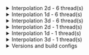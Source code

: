 

<details>
<summary>
Interpolation 2d - 6 thread(s)
</summary>


In | Out | Is contigous | Channels last | master | this PR | speed-up
---|---|---|---|---|---|---
[1, 3, 320, 320] | [256, 256] | True | False | 0.3261 | 0.1239 | 2.6318
[1, 3, 320, 320] | [512, 512] | True | False | 1.2854 | 0.4086 | 3.1458
[1, 3, 320, 320] | [256, 256] | False | False | 0.3488 | 0.0777 | 4.4919
[1, 3, 320, 320] | [512, 512] | False | False | 1.3063 | 0.4084 | 3.1984
[1, 3, 320, 320] | [256, 256] | False | True | 1.0897 | 0.3289 | 3.3132
[1, 3, 320, 320] | [512, 512] | False | True | 4.2505 | 1.3841 | 3.0711
[32, 128, 64, 64] | [32, 32] | False | True | 2.2961 | 2.9314 | 0.7833
[32, 128, 64, 64] | [128, 128] | False | True | 35.9384 | 35.6293 | 1.0087
[32, 128, 64, 64] | [32, 32] | True | False | 3.6902 | 3.5451 | 1.0409
[32, 128, 64, 64] | [128, 128] | True | False | 86.7835 | 52.4501 | 1.6546
[1, 3, 500, 500] | [256, 256] | True | False | 0.3266 | 0.0785 | 4.1601
[1, 3, 500, 500] | [800, 800] | True | False | 3.1868 | 0.5580 | 5.7114
[1, 3, 500, 500] | [256, 256] | False | False | 0.3771 | 0.0793 | 4.7555
[1, 3, 500, 500] | [800, 800] | False | False | 3.2693 | 0.5610 | 5.8271


</details>

<details>
<summary>
Interpolation 1d - 6 thread(s)
</summary>


In | Out | Is contigous | Channels last | master | this PR | speed-up
---|---|---|---|---|---|---
[4, 512, 320] | 256 | True | False | 0.2808 | 0.1044 | 2.6907
[4, 512, 320] | 512 | True | False | 0.5524 | 0.1887 | 2.9269


</details>

<details>
<summary>
Interpolation 3d - 6 thread(s)
</summary>


In | Out | Is contigous | Channels last | master | this PR | speed-up
---|---|---|---|---|---|---
[1, 3, 16, 320, 320] | [8, 256, 256] | True | False | 4.4017 | 0.9578 | 4.5958
[1, 3, 16, 320, 320] | [32, 512, 512] | True | False | 84.0302 | 24.0669 | 3.4915
[1, 3, 16, 320, 320] | [8, 256, 256] | False | True | 13.6098 | 3.0288 | 4.4934
[1, 3, 16, 320, 320] | [32, 512, 512] | False | True | 246.6380 | 64.3400 | 3.8334


</details>

<details>
<summary>
Interpolation 2d - 1 thread(s)
</summary>


In | Out | Is contigous | Channels last | master | this PR | speed-up
---|---|---|---|---|---|---
[1, 3, 320, 320] | [256, 256] | True | False | 0.8967 | 0.4551 | 1.9703
[1, 3, 320, 320] | [512, 512] | True | False | 3.5399 | 1.7594 | 2.0120
[1, 3, 320, 320] | [256, 256] | False | False | 0.9760 | 0.3305 | 2.9531
[1, 3, 320, 320] | [512, 512] | False | False | 3.6266 | 1.7643 | 2.0555
[1, 3, 320, 320] | [256, 256] | False | True | 1.0093 | 1.6589 | 0.6084
[1, 3, 320, 320] | [512, 512] | False | True | 4.0231 | 7.1302 | 0.5642
[32, 128, 64, 64] | [32, 32] | False | True | 5.8736 | 9.6382 | 0.6094
[32, 128, 64, 64] | [128, 128] | False | True | 108.2541 | 117.1183 | 0.9243
[32, 128, 64, 64] | [32, 32] | True | False | 19.9122 | 14.0883 | 1.4134
[32, 128, 64, 64] | [128, 128] | True | False | 398.8196 | 205.5317 | 1.9404
[1, 3, 500, 500] | [256, 256] | True | False | 0.8944 | 0.3388 | 2.6404
[1, 3, 500, 500] | [800, 800] | True | False | 8.6327 | 2.9568 | 2.9196
[1, 3, 500, 500] | [256, 256] | False | False | 1.0921 | 0.3405 | 3.2076
[1, 3, 500, 500] | [800, 800] | False | False | 8.9394 | 2.9654 | 3.0145


</details>

<details>
<summary>
Interpolation 1d - 1 thread(s)
</summary>


In | Out | Is contigous | Channels last | master | this PR | speed-up
---|---|---|---|---|---|---
[4, 512, 320] | 256 | True | False | 1.5233 | 0.5066 | 3.0071
[4, 512, 320] | 512 | True | False | 3.0312 | 0.9796 | 3.0943


</details>

<details>
<summary>
Interpolation 3d - 1 thread(s)
</summary>


In | Out | Is contigous | Channels last | master | this PR | speed-up
---|---|---|---|---|---|---
[1, 3, 16, 320, 320] | [8, 256, 256] | True | False | 12.0408 | 4.8498 | 2.4827
[1, 3, 16, 320, 320] | [32, 512, 512] | True | False | 222.8379 | 105.1315 | 2.1196
[1, 3, 16, 320, 320] | [8, 256, 256] | False | True | 13.3036 | 17.2361 | 0.7718
[1, 3, 16, 320, 320] | [32, 512, 512] | False | True | 245.9575 | 297.0317 | 0.8281


</details>


<details>
<summary>
Versions and build configs
</summary>

PyTorch master: 1.8.0.dev20210208+cu110
PyTorch master build setting:
```
BLAS_INFO=mkl, BUILD_TYPE=Release, CUDA_VERSION=11.0, CUDNN_VERSION=8.0.5, CXX_COMPILER=/opt/rh/devtoolset-7/root/usr/bin/c++, CXX_FLAGS= -Wno-deprecated -fvisibility-inlines-hidden -DUSE_PTHREADPOOL -fopenmp -DNDEBUG -DUSE_KINETO -DUSE_FBGEMM -DUSE_QNNPACK -DUSE_PYTORCH_QNNPACK -DUSE_XNNPACK -O2 -fPIC -Wno-narrowing -Wall -Wextra -Werror=return-type -Wno-missing-field-initializers -Wno-type-limits -Wno-array-bounds -Wno-unknown-pragmas -Wno-sign-compare -Wno-unused-parameter -Wno-unused-variable -Wno-unused-function -Wno-unused-result -Wno-unused-local-typedefs -Wno-strict-overflow -Wno-strict-aliasing -Wno-error=deprecated-declarations -Wno-stringop-overflow -Wno-psabi -Wno-error=pedantic -Wno-error=redundant-decls -Wno-error=old-style-cast -fdiagnostics-color=always -faligned-new -Wno-unused-but-set-variable -Wno-maybe-uninitialized -fno-math-errno -fno-trapping-math -Werror=format -Wno-stringop-overflow, LAPACK_INFO=mkl, PERF_WITH_AVX=1, PERF_WITH_AVX2=1, PERF_WITH_AVX512=1, TORCH_VERSION=1.8.0, USE_CUDA=ON, USE_CUDNN=ON, USE_EXCEPTION_PTR=1, USE_GFLAGS=OFF, USE_GLOG=OFF, USE_MKL=ON, USE_MKLDNN=ON, USE_MPI=OFF, USE_NCCL=ON, USE_NNPACK=ON, USE_OPENMP=ON,
```

PR : 1.9.0a0+7132cfb
PR build setting:
```
BUILD_TYPE=Release, CUDA_VERSION=11.1, CUDNN_VERSION=8.0.5, CXX_COMPILER=/usr/bin/g++-7, CXX_FLAGS=-O3 -Wno-deprecated -fvisibility-inlines-hidden -DUSE_PTHREADPOOL -fopenmp -DNDEBUG -DUSE_KINETO -DUSE_PYTORCH_QNNPACK -O2 -fPIC -Wno-narrowing -Wall -Wextra -Werror=return-type -Wno-missing-field-initializers -Wno-type-limits -Wno-array-bounds -Wno-unknown-pragmas -Wno-sign-compare -Wno-unused-parameter -Wno-unused-variable -Wno-unused-function -Wno-unused-result -Wno-unused-local-typedefs -Wno-strict-overflow -Wno-strict-aliasing -Wno-error=deprecated-declarations -Wno-stringop-overflow -Wno-psabi -Wno-error=pedantic -Wno-error=redundant-decls -Wno-error=old-style-cast -fdiagnostics-color=always -faligned-new -Wno-unused-but-set-variable -Wno-maybe-uninitialized -fno-math-errno -fno-trapping-math -Werror=format -Wno-stringop-overflow, PERF_WITH_AVX=1, PERF_WITH_AVX2=1, PERF_WITH_AVX512=1, TORCH_VERSION=1.9.0, USE_CUDA=1, USE_CUDNN=1, USE_EIGEN_FOR_BLAS=ON, USE_EXCEPTION_PTR=1, USE_GFLAGS=OFF, USE_GLOG=OFF, USE_MKL=OFF, USE_MKLDNN=OFF, USE_MPI=OFF, USE_NCCL=ON, USE_NNPACK=0, USE_OPENMP=ON,
```
</details>
